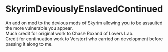 # SkyrimDeviouslyEnslavedContinued
An add on mod to the devious mods of Skyrim allowing you to be assaulted the more vulnerable you appear.<Br>
Much credit for original work to Chase Roxand of Lovers Lab.<Br>
Credit for continuation work to Verstort who carried on development before passing it along to me.
